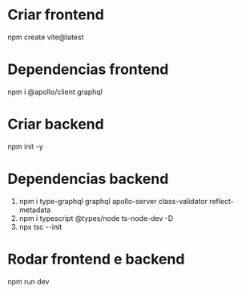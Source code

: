 # Criar frontend

npm create vite@latest

# Dependencias frontend

npm i @apollo/client graphql 
 
# Criar backend

npm init -y

# Dependencias backend

1. npm i type-graphql graphql apollo-server class-validator reflect-metadata
1. npm i typescript @types/node ts-node-dev -D  
1. npx tsc --init

# Rodar frontend e backend

npm run dev
